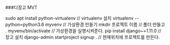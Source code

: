 ###디장고 MVT

sudo apt install python-virtualenv // virtualenv 설치
virtualenv --python=python3.6 myvenv // 가상환경 만들기
mkdir 프로젝트 이름 // 폴더 만들고
. myvenv/bin/activate // 가상환경을 실행시켜준다.
pip install django~=1.11.0 // 장고 설치
django-admin startproject signup . // 현재위치에 프로젝트를 만든다.


<!--stackedit_data:
eyJoaXN0b3J5IjpbLTM5MTI1MDQwNywtOTk4Mjk1MTU4LC00OD
EzODI2ODNdfQ==
-->